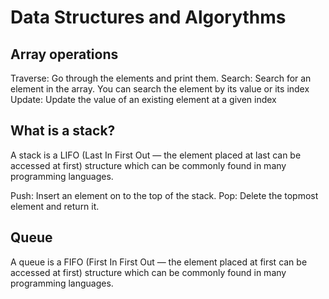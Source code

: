 # Data Structures and Algorythms

## Array operations
Traverse: Go through the elements and print them.
Search: Search for an element in the array. You can search the element by its value or its index
Update: Update the value of an existing element at a given index

## What is a stack? 

A stack is a LIFO (Last In First Out — the element placed at last can be accessed at first) structure which can be commonly found in many programming languages.

Push: Insert an element on to the top of the stack.
Pop: Delete the topmost element and return it.

## Queue
A queue is a FIFO (First In First Out — the element placed at first can be accessed at first) structure which can be commonly found in many programming languages.

